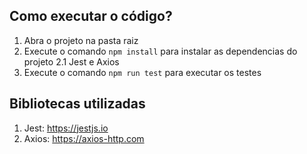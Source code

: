 ## Como executar o código?

1. Abra o projeto na pasta raiz
2. Execute o comando `npm install` para instalar as dependencias do projeto
   2.1 Jest e Axios
3. Execute o comando `npm run test` para executar os testes

## Bibliotecas utilizadas

1. Jest: https://jestjs.io
2. Axios: https://axios-http.com
